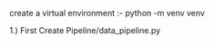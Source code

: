 

create a virtual environment :- 
python -m venv venv


1.) First Create Pipeline/data_pipeline.py 




























